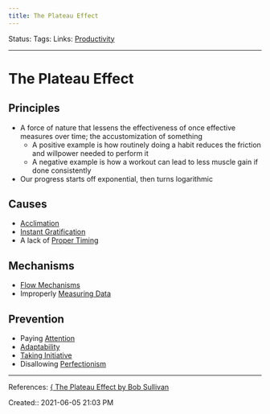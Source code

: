 ```yaml
---
title: The Plateau Effect
---
```

Status:
Tags: 
Links: [Productivity](out/productivity.md)
___
# The Plateau Effect
## Principles
- A force of nature that lessens the effectiveness of once effective measures over time; the accustomization of something
	- A positive example is how routinely doing a habit reduces the friction and willpower needed to perform it
	- A negative example is how a workout can lead to less muscle gain if done consistently
- Our progress starts off exponential, then turns logarithmic
## Causes
- [Acclimation](out/acclimation.md)
- [Instant Gratification](out/instant-gratification.md)
- A lack of [Proper Timing](out/proper-timing.md)
## Mechanisms
- [Flow Mechanisms](out/flow-mechanisms.md)
- Improperly [Measuring Data](out/measuring-data.md)
## Prevention
- Paying [Attention](out/attention.md)
- [Adaptability](out/adaptability.md)
- [Taking Initiative](out/taking-initiative.md)
- Disallowing [Perfectionism](out/perfectionism.md)
___
References: [{ The Plateau Effect by Bob Sullivan](out/-the-plateau-effect-by-bob-sullivan.md)

Created:: 2021-06-05 21:03 PM